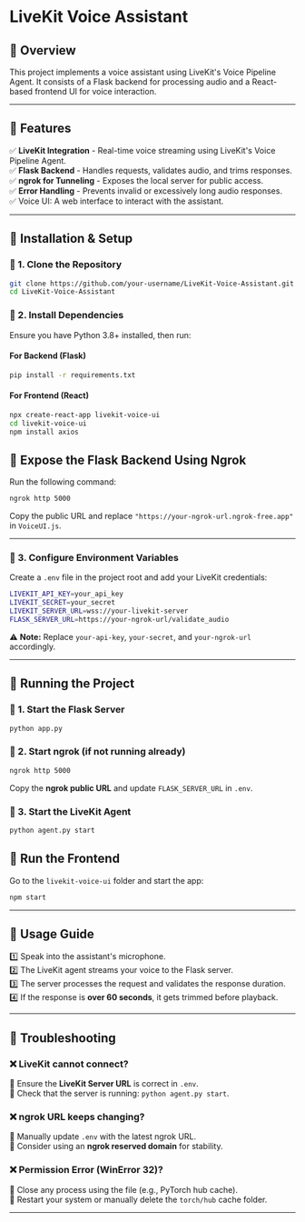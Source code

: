 # LiveKit Voice Assistant

## 📌 Overview
This project implements a voice assistant using LiveKit's Voice Pipeline Agent. It consists of a Flask backend for processing audio and a React-based frontend UI for voice interaction.

---

## 📌 Features
✅ **LiveKit Integration** - Real-time voice streaming using LiveKit's Voice Pipeline Agent.  
✅ **Flask Backend** - Handles requests, validates audio, and trims responses.  
✅ **ngrok for Tunneling** - Exposes the local server for public access.  
✅ **Error Handling** - Prevents invalid or excessively long audio responses.  
✅ Voice UI: A web interface to interact with the assistant.  

---

## 📌 Installation & Setup

### 🔹 1. Clone the Repository
```sh
git clone https://github.com/your-username/LiveKit-Voice-Assistant.git
cd LiveKit-Voice-Assistant
```

### 🔹 2. Install Dependencies
Ensure you have Python 3.8+ installed, then run:
#### **For Backend (Flask)**
```sh
pip install -r requirements.txt
```


#### **For Frontend (React)**
```sh
npx create-react-app livekit-voice-ui
cd livekit-voice-ui
npm install axios
```

## **📌 Expose the Flask Backend Using Ngrok**
Run the following command:
```sh
ngrok http 5000
```
Copy the public URL and replace `"https://your-ngrok-url.ngrok-free.app"` in `VoiceUI.js`.

---

### 🔹 3. Configure Environment Variables
Create a `.env` file in the project root and add your LiveKit credentials:
```sh
LIVEKIT_API_KEY=your_api_key
LIVEKIT_SECRET=your_secret
LIVEKIT_SERVER_URL=wss://your-livekit-server
FLASK_SERVER_URL=https://your-ngrok-url/validate_audio
```
⚠ **Note:** Replace `your-api-key`, `your-secret`, and `your-ngrok-url` accordingly.

---

## 📌 Running the Project

### 🔹 1. Start the Flask Server
```sh
python app.py
```

### 🔹 2. Start ngrok (if not running already)
```sh
ngrok http 5000
```
Copy the **ngrok public URL** and update `FLASK_SERVER_URL` in `.env`.

### 🔹 3. Start the LiveKit Agent
```sh
python agent.py start
```
## **📌 Run the Frontend**
Go to the `livekit-voice-ui` folder and start the app:
```sh
npm start
```
---

## 📌 Usage Guide
1️⃣ Speak into the assistant's microphone.  
2️⃣ The LiveKit agent streams your voice to the Flask server.  
3️⃣ The server processes the request and validates the response duration.  
4️⃣ If the response is **over 60 seconds**, it gets trimmed before playback.  

---

## 📌 Troubleshooting

### ❌ LiveKit cannot connect?
🔹 Ensure the **LiveKit Server URL** is correct in `.env`.  
🔹 Check that the server is running: `python agent.py start`.  

### ❌ ngrok URL keeps changing?
🔹 Manually update `.env` with the latest ngrok URL.  
🔹 Consider using an **ngrok reserved domain** for stability.  

### ❌ Permission Error (WinError 32)?
🔹 Close any process using the file (e.g., PyTorch hub cache).  
🔹 Restart your system or manually delete the `torch/hub` cache folder.  


---




